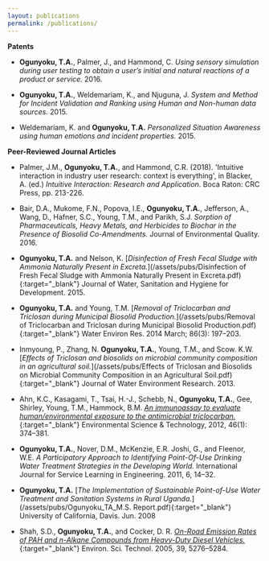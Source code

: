 ```yaml
---
layout: publications
permalink: /publications/
---
```

**Patents**
- **Ogunyoku, T.A.**, Palmer, J., and Hammond, C. *Using sensory simulation during user testing to obtain a user’s initial and natural reactions of a product or service.* 2016.

- **Ogunyoku, T.A.**, Weldemariam, K., and Njuguna, J. *System and Method for Incident Validation and Ranking using Human and Non-human data sources.* 2015.

- Weldemariam, K. and **Ogunyoku, T.A.** *Personalized Situation Awareness using human emotions and incident properties.* 2015.

**Peer-Reviewed Journal Articles**
- Palmer, J.M., **Ogunyoku, T.A.**, and Hammond, C.R. (2018). 'Intuitive interaction in industry user research: context is everything', in  Blacker, A. (ed.) *Intuitive Interaction: Research and Application*. Boca Raton: CRC Press, pp. 213-226.

- Bair, D.A., Mukome, F.N., Popova, I.E., **Ogunyoku, T.A.**, Jefferson, A., Wang, D., Hafner, S.C., Young, T.M., and Parikh, S.J. *Sorption of Pharmaceuticals, Heavy Metals, and Herbicides to Biochar in the Presence of Biosolid Co-Amendments.* Journal of Environmental Quality. 2016.

- **Ogunyoku, T.A.** and Nelson, K. [*Disinfection of Fresh Fecal Sludge with Ammonia Naturally Present in Excreta.*](/assets/pubs/Disinfection of Fresh Fecal Sludge with Ammonia Naturally Present in Excreta.pdf){:target="_blank"} Journal of Water, Sanitation and Hygiene for Development. 2015.

- **Ogunyoku, T.A.** and Young, T.M. [*Removal of Triclocarban and Triclosan during Municipal Biosolid Production.*](/assets/pubs/Removal of Triclocarban and Triclosan during Municipal Biosolid Production.pdf){:target="_blank"} Water Environ Res. 2014 March; 86(3): 197–203.

- Inmyoung, P., Zhang, N. **Ogunyoku, T.A.**, Young, T.M., and Scow. K.W. [*Effects of Triclosan and biosolids on microbial community composition in an agricultural soil.*](/assets/pubs/Effects of Triclosan and Biosolids on Microbial Community Composition in an Agricultural Soil.pdf){:target="_blank"} Journal of Water Environment Research. 2013.

- Ahn, K.C., Kasagami, T., Tsai, H.-J., Schebb, N., **Ogunyoku, T.A.**, Gee, Shirley, Young, T.M., Hammock, B.M. [*An immunoassay to evaluate human/environmental exposure to the antimicrobial triclocarban.*](/assets/pubs/An_Immunoassay_To_Evaluate_HumanEnvironmental_Expo.pdf){:target="_blank"} Environmental Science & Technology, 2012, 46(1): 374–381.

- **Ogunyoku, T.A.**, Nover, D.M., McKenzie, E.R. Joshi, G., and Fleenor, W.E. *A Participatory Approach to Identifying Point-Of-Use Drinking Water Treatment Strategies in the Developing World.* International Journal for Service Learning in Engineering. 2011, 6, 14–32.

- **Ogunyoku, T.A.** [*The Implementation of Sustainable Point-of-Use Water Treatment and Sanitation Systems in Rural Uganda.*](/assets/pubs/Ogunyoku_TA_M.S. Report.pdf){:target="_blank"} University of California, Davis. Jun. 2008

- Shah, S.D., **Ogunyoku, T.A.**, and Cocker, D. R. [*On-Road Emission Rates of PAH and n-Alkane Compounds from Heavy-Duty Diesel Vehicles.*](http://www.engr.ucr.edu/~dcocker/JA22.pdf){:target="_blank"} Environ. Sci. Technol. 2005, 39, 5276–5284.
